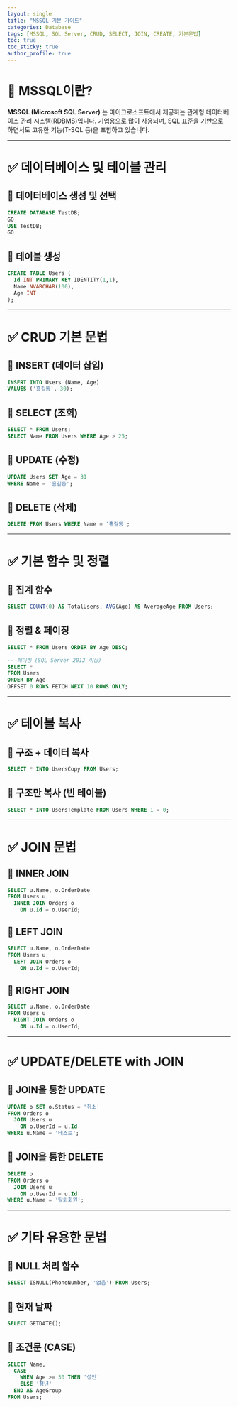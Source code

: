 ```yaml
---
layout: single
title: "MSSQL 기본 가이드"
categories: Database
tags: [MSSQL, SQL Server, CRUD, SELECT, JOIN, CREATE, 기본문법]
toc: true
toc_sticky: true
author_profile: true
---
```


# 📌 MSSQL이란?

**MSSQL (Microsoft SQL Server)** 는 마이크로소프트에서 제공하는 관계형 데이터베이스 관리 시스템(RDBMS)입니다.
기업용으로 많이 사용되며, SQL 표준을 기반으로 하면서도 고유한 기능(T-SQL 등)을 포함하고 있습니다.

---

# ✅ 데이터베이스 및 테이블 관리

## 🔹 데이터베이스 생성 및 선택

```sql
CREATE DATABASE TestDB;
GO
USE TestDB;
GO
```

## 🔹 테이블 생성

```sql
CREATE TABLE Users (
  Id INT PRIMARY KEY IDENTITY(1,1),
  Name NVARCHAR(100),
  Age INT
);
```

---

# ✅ CRUD 기본 문법

## 🔹 INSERT (데이터 삽입)

```sql
INSERT INTO Users (Name, Age)
VALUES ('홍길동', 30);
```

## 🔹 SELECT (조회)

```sql
SELECT * FROM Users;
SELECT Name FROM Users WHERE Age > 25;
```

## 🔹 UPDATE (수정)

```sql
UPDATE Users SET Age = 31
WHERE Name = '홍길동';
```

## 🔹 DELETE (삭제)

```sql
DELETE FROM Users WHERE Name = '홍길동';
```

---

# ✅ 기본 함수 및 정렬

## 🔹 집계 함수

```sql
SELECT COUNT(0) AS TotalUsers, AVG(Age) AS AverageAge FROM Users;
```

## 🔹 정렬 & 페이징

```sql
SELECT * FROM Users ORDER BY Age DESC;

-- 페이징 (SQL Server 2012 이상)
SELECT *
FROM Users
ORDER BY Age
OFFSET 0 ROWS FETCH NEXT 10 ROWS ONLY;
```

---

# ✅ 테이블 복사

## 🔹 구조 + 데이터 복사

```sql
SELECT * INTO UsersCopy FROM Users;
```

## 🔹 구조만 복사 (빈 테이블)

```sql
SELECT * INTO UsersTemplate FROM Users WHERE 1 = 0;
```

---

<div class="ads-area in-article">
  <script async src="https://pagead2.googlesyndication.com/pagead/js/adsbygoogle.js?client=ca-pub-3629284805087203"
      crossorigin="anonymous"></script>
  <!-- in-article-1 -->
  <ins class="adsbygoogle"
      style="display:block"
      data-ad-client="ca-pub-3629284805087203"
      data-ad-slot="3410814707"
      data-ad-format="auto"
      data-full-width-responsive="true"></ins>
  <script>
      (adsbygoogle = window.adsbygoogle || []).push({});
  </script>
</div>

# ✅ JOIN 문법

## 🔹 INNER JOIN

```sql
SELECT u.Name, o.OrderDate
FROM Users u
  INNER JOIN Orders o
    ON u.Id = o.UserId;
```

## 🔹 LEFT JOIN

```sql
SELECT u.Name, o.OrderDate
FROM Users u
  LEFT JOIN Orders o
    ON u.Id = o.UserId;
```

## 🔹 RIGHT JOIN

```sql
SELECT u.Name, o.OrderDate
FROM Users u
  RIGHT JOIN Orders o
    ON u.Id = o.UserId;
```

---

# ✅ UPDATE/DELETE with JOIN

## 🔹 JOIN을 통한 UPDATE

```sql
UPDATE o SET o.Status = '취소'
FROM Orders o
  JOIN Users u
    ON o.UserId = u.Id
WHERE u.Name = '테스트';
```

## 🔹 JOIN을 통한 DELETE

```sql
DELETE o
FROM Orders o
  JOIN Users u
    ON o.UserId = u.Id
WHERE u.Name = '탈퇴회원';
```

---

# ✅ 기타 유용한 문법

## 🔹 NULL 처리 함수

```sql
SELECT ISNULL(PhoneNumber, '없음') FROM Users;
```

## 🔹 현재 날짜

```sql
SELECT GETDATE();
```

## 🔹 조건문 (CASE)

```sql
SELECT Name,
  CASE
    WHEN Age >= 30 THEN '성인'
    ELSE '청년'
  END AS AgeGroup
FROM Users;
```
